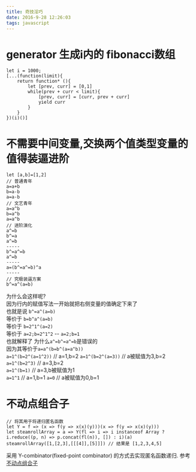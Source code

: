 ```yaml
---
title: 奇技淫巧
date: 2016-9-28 12:26:03
tags: javascript 
---
```


# generator 生成i内的 fibonacci数组

    let i = 1000;
    [...(function(limit){ 
        return function* (){
            let [prev, curr] = [0,1]
            while(prev + curr < limit){
                [prev, curr] = [curr, prev + curr]
                yield curr
            }
        }
    })(i)()]

<!--more-->

# 不需要中间变量,交换两个值类型变量的值得装逼进阶

    let [a,b]=[1,2]
    // 普通青年
    a=a+b
    b=a-b
    a=a-b
    // 文艺青年
    a=a^b
    b=a^b
    a=a^b
    // 进阶演化
    a^=b
    b^=a
    a^=b
    -----
    b^=a^=b
    a^=b
    -----
    a=(b^=a^=b)^a
    -----
    // 究极装逼方案
    b^=a^(a=b)

为什么会这样呢?  
因为行内的赋值写法一开始就把右侧变量的值确定下来了  
也就是说 `b^=a^(a=b)`  
等价于 `b=b^a^(a=b)`  
等价于 `b=2^1^(a=2)`  
等价于 `a=2;b=2^1^2` -- `a=2;b=1`  
也就解释了 为什么`a^=b^=a^=b`是错误的   
因为其等价于`a=a^(b=b^(a=a^b))`  
`a=1^(b=2^(a=1^2))`   // a=1,b=2
`a=1^(b=2^(a=3))` // a被赋值为3,b=2   
`a=1^(b=2^3)`  // a=3,b=2  
`a=1^(b=1)`  // a=3,b被赋值为1  
`a=1^1` // a=1,b=1
`a=0` // a被赋值为0,b=1  

# 不动点组合子

    // 将其用于将递归匿名函数
    let Y = f => (x => f(y => x(x)(y)))(x => f(y => x(x)(y)))
    let steamrollArray = a => Y(fl => i => i instanceof Array ? i.reduce((p, n) => p.concat(fl(n)), []) : i)(a)
    steamrollArray([1,[2,3],[[[4]],[5]]]) // 结果是 [1,2,3,4,5]

采用 Y-combinator(fixed-point combinator) 的方式去实现匿名函数递归.
参考 [不动点组合子](https://zh.wikipedia.org/wiki/%E4%B8%8D%E5%8A%A8%E7%82%B9%E7%BB%84%E5%90%88%E5%AD%90)
